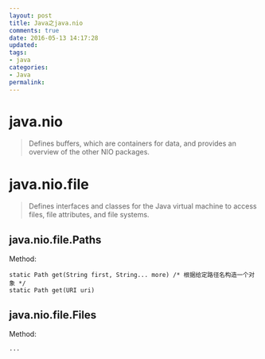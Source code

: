 ```yaml
---
layout: post
title: Java之java.nio
comments: true
date: 2016-05-13 14:17:28
updated:
tags:
- java
categories:
- Java
permalink:
---
```


# java.nio

> Defines buffers, which are containers for data, and provides an overview of
the other NIO packages.

# java.nio.file

> Defines interfaces and classes for the Java virtual machine to access files,
file attributes, and file systems.

## java.nio.file.Paths

Method:

    static Path get(String first, String... more) /* 根据给定路径名构造一个对象 */
    static Path get(URI uri)

## java.nio.file.Files

Method:

    ...
